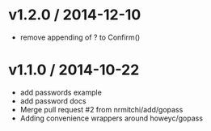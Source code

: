 
v1.2.0 / 2014-12-10
===================

  * remove appending of ? to Confirm()

v1.1.0 / 2014-10-22
==================

 * add passwords example
 * add password docs
 * Merge pull request #2 from nrmitchi/add/gopass
 * Adding convenience wrappers around howeyc/gopass
